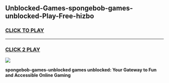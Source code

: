 
## Unblocked-Games-spongebob-games-unblocked-Play-Free-hizbo
<h3>
<a href="https://clearcache.space/e2bc6b?title=spongebob-games-unblocked&ref=21A">CLICK TO PLAY</a></h3>
<hr>

<h3>
<a href="https://clearcache.space/e2bc6b?title=spongebob-games-unblocked&ref=21A">CLICK 2 PLAY</a>
  
</h3>

<a href="https://clearcache.space/e2bc6b?title=spongebob-games-unblocked&ref=21A"><img src="https://clearcache.store/games.png"></a>


**spongebob-games-unblocked games unblocked: Your Gateway to Fun and Accessible Online Gaming**
